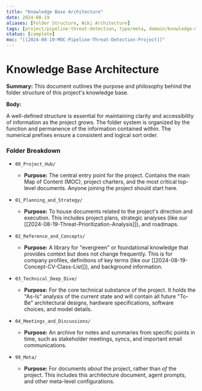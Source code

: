 ```yaml
---
title: "Knowledge Base Architecture"
date: 2024-08-19
aliases: [Folder Structure, Wiki Architecture]
tags: [project/pipeline-threat-detection, type/meta, domain/knowledge-management]
status: [complete]
moc: "[[2024-08-19-MOC-Pipeline-Threat-Detection-Project]]"
---
```


# Knowledge Base Architecture

**Summary:** This document outlines the purpose and philosophy behind the folder structure of this project's knowledge base.

**Body:**

A well-defined structure is essential for maintaining clarity and accessibility of information as the project grows. The folder system is organized by the function and permanence of the information contained within. The numerical prefixes ensure a consistent and logical sort order.

### Folder Breakdown

*   `00_Project_Hub/`
    *   **Purpose:** The central entry point for the project. Contains the main Map of Content (MOC), project charters, and the most critical top-level documents. Anyone joining the project should start here.

*   `01_Planning_and_Strategy/`
    *   **Purpose:** To house documents related to the project's direction and execution. This includes project plans, strategic analyses (like our [[2024-08-19-Threat-Prioritization-Analysis]]), and roadmaps.

*   `02_Reference_and_Concepts/`
    *   **Purpose:** A library for "evergreen" or foundational knowledge that provides context but does not change frequently. This is for company profiles, definitions of key terms (like our [[2024-08-19-Concept-CV-Class-List]]), and background information.

*   `03_Technical_Deep_Dive/`
    *   **Purpose:** For the core technical substance of the project. It holds the "As-Is" analysis of the current state and will contain all future "To-Be" architectural designs, hardware specifications, software choices, and model details.

*   `04_Meetings_and_Discussions/`
    *   **Purpose:** An archive for notes and summaries from specific points in time, such as stakeholder meetings, syncs, and important email communications.

*   `99_Meta/`
    *   **Purpose:** For documents *about* the project, rather than *of* the project. This includes this architecture document, agent prompts, and other meta-level configurations.

